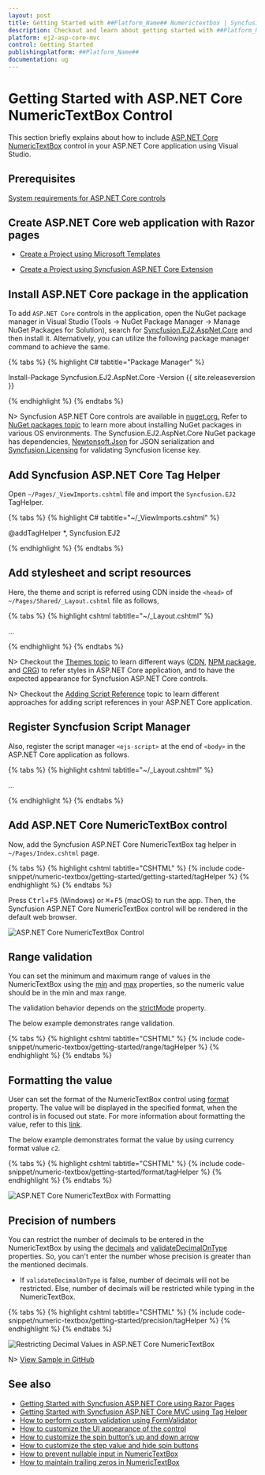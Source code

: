```yaml
---
layout: post
title: Getting Started with ##Platform_Name## Numerictextbox | Syncfusion
description: Checkout and learn about getting started with ##Platform_Name## Numerictextbox control of Syncfusion Essential JS 2 and more details.
platform: ej2-asp-core-mvc
control: Getting Started
publishingplatform: ##Platform_Name##
documentation: ug
---
```



# Getting Started with ASP.NET Core NumericTextBox Control

This section briefly explains about how to include [ASP.NET Core NumericTextBox](https://www.syncfusion.com/aspnet-core-ui-controls/numeric-textbox) control in your ASP.NET Core application using Visual Studio.

## Prerequisites

[System requirements for ASP.NET Core controls](https://ej2.syncfusion.com/aspnetcore/documentation/system-requirements)

## Create ASP.NET Core web application with Razor pages

* [Create a Project using Microsoft Templates](https://learn.microsoft.com/en-us/aspnet/core/tutorials/razor-pages/razor-pages-start?view=aspnetcore-6.0&tabs=visual-studio#create-a-razor-pages-web-app)

* [Create a Project using Syncfusion ASP.NET Core Extension](https://ej2.syncfusion.com/aspnetcore/documentation/getting-started/project-template)

## Install ASP.NET Core package in the application

To add `ASP.NET Core` controls in the application, open the NuGet package manager in Visual Studio (Tools → NuGet Package Manager → Manage NuGet Packages for Solution), search for [Syncfusion.EJ2.AspNet.Core](https://www.nuget.org/packages/Syncfusion.EJ2.AspNet.Core/) and then install it.  Alternatively, you can utilize the following package manager command to achieve the same.

{% tabs %}
{% highlight C# tabtitle="Package Manager" %}

Install-Package Syncfusion.EJ2.AspNet.Core -Version {{ site.releaseversion }}

{% endhighlight %}
{% endtabs %}

N> Syncfusion ASP.NET Core controls are available in [nuget.org.](https://www.nuget.org/packages?q=syncfusion.EJ2) Refer to [NuGet packages topic](https://ej2.syncfusion.com/aspnetcore/documentation/nuget-packages) to learn more about installing NuGet packages in various OS environments. The Syncfusion.EJ2.AspNet.Core NuGet package has dependencies, [Newtonsoft.Json](https://www.nuget.org/packages/Newtonsoft.Json/) for JSON serialization and [Syncfusion.Licensing](https://www.nuget.org/packages/Syncfusion.Licensing/) for validating Syncfusion license key.

## Add Syncfusion ASP.NET Core Tag Helper
Open `~/Pages/_ViewImports.cshtml` file and import the `Syncfusion.EJ2` TagHelper.

{% tabs %}
{% highlight C# tabtitle="~/_ViewImports.cshtml" %}

@addTagHelper *, Syncfusion.EJ2

{% endhighlight %}
{% endtabs %}

## Add stylesheet and script resources

Here, the theme and script is referred using CDN inside the `<head>` of `~/Pages/Shared/_Layout.cshtml` file as follows,

{% tabs %}
{% highlight cshtml tabtitle="~/_Layout.cshtml" %}

<head>
    ...
    <!-- Syncfusion ASP.NET Core controls styles -->
    <link rel="stylesheet" href="https://cdn.syncfusion.com/ej2/{{ site.ej2version }}/fluent.css" />
    <!-- Syncfusion ASP.NET Core controls scripts -->
    <script src="https://cdn.syncfusion.com/ej2/{{ site.ej2version }}/dist/ej2.min.js"></script>
</head>

{% endhighlight %}
{% endtabs %}

N> Checkout the [Themes topic](https://ej2.syncfusion.com/aspnetcore/documentation/appearance/theme) to learn different ways ([CDN](https://ej2.syncfusion.com/aspnetcore/documentation/common/adding-script-references#cdn-reference), [NPM package](https://ej2.syncfusion.com/aspnetcore/documentation/common/adding-script-references#node-package-manager-npm), and [CRG](https://ej2.syncfusion.com/aspnetcore/documentation/common/custom-resource-generator)) to refer styles in ASP.NET Core application, and to have the expected appearance for Syncfusion ASP.NET Core controls.

N> Checkout the [Adding Script Reference](https://ej2.syncfusion.com/aspnetcore/documentation/common/adding-script-references) topic to learn different approaches for adding script references in your ASP.NET Core application.

## Register Syncfusion Script Manager

Also, register the script manager `<ejs-script>` at the end of `<body>` in the ASP.NET Core application as follows.

{% tabs %}
{% highlight cshtml tabtitle="~/_Layout.cshtml" %}

<body>
    ...
    <!-- Syncfusion ASP.NET Core Script Manager -->
    <ejs-scripts></ejs-scripts>
</body>

{% endhighlight %}
{% endtabs %}

## Add ASP.NET Core NumericTextBox control

Now, add the Syncfusion ASP.NET Core NumericTextBox tag helper in `~/Pages/Index.cshtml` page.

{% tabs %}
{% highlight cshtml tabtitle="CSHTML" %}
{% include code-snippet/numeric-textbox/getting-started/getting-started/tagHelper %}
{% endhighlight %}
{% endtabs %}

Press <kbd>Ctrl</kbd>+<kbd>F5</kbd> (Windows) or <kbd>⌘</kbd>+<kbd>F5</kbd> (macOS) to run the app. Then, the Syncfusion ASP.NET Core NumericTextBox control will be rendered in the default web browser.

![ASP.NET Core NumericTextBox Control](images/gettingStarted.png)

## Range validation

You can set the minimum and maximum range of values in the NumericTextBox using the [min](https://help.syncfusion.com/cr/aspnetcore-js2/Syncfusion.EJ2.Inputs.NumericTextBox.html#Syncfusion_EJ2_Inputs_NumericTextBox_Min) and [max](https://help.syncfusion.com/cr/aspnetcore-js2/Syncfusion.EJ2.Inputs.NumericTextBox.html#Syncfusion_EJ2_Inputs_NumericTextBox_Max) properties, so the numeric value should be in the min and max range.

The validation behavior depends on the [strictMode](https://help.syncfusion.com/cr/aspnetcore-js2/Syncfusion.EJ2.Inputs.NumericTextBox.html#Syncfusion_EJ2_Inputs_NumericTextBox_StrictMode) property.

The below example demonstrates range validation.

{% tabs %}
{% highlight cshtml tabtitle="CSHTML" %}
{% include code-snippet/numeric-textbox/getting-started/range/tagHelper %}
{% endhighlight %}
{% endtabs %}

## Formatting the value

User can set the format of the NumericTextBox control using [format](https://help.syncfusion.com/cr/aspnetcore-js2/Syncfusion.EJ2.Inputs.NumericTextBox.html#Syncfusion_EJ2_Inputs_NumericTextBox_Format) property. The value will be displayed in the specified format, when the control is in focused out state. For more information about formatting the value, refer to this [link](./formats).

The below example demonstrates format the value by using currency format value `c2`.

{% tabs %}
{% highlight cshtml tabtitle="CSHTML" %}
{% include code-snippet/numeric-textbox/getting-started/format/tagHelper %}
{% endhighlight %}
{% endtabs %}

![ASP.NET Core NumericTextBox with Formatting](images/format.png)

## Precision of numbers

You can restrict the number of decimals to be entered in the NumericTextBox by using the [decimals](https://help.syncfusion.com/cr/aspnetcore-js2/Syncfusion.EJ2.Inputs.NumericTextBox.html#Syncfusion_EJ2_Inputs_NumericTextBox_Decimals) and [validateDecimalOnType](https://help.syncfusion.com/cr/aspnetcore-js2/Syncfusion.EJ2.Inputs.NumericTextBox.html#Syncfusion_EJ2_Inputs_NumericTextBox_ValidateDecimalOnType) properties.
So, you can't enter the number whose precision is greater than the mentioned decimals.

* If `validateDecimalOnType` is false, number of decimals will not be restricted.
Else, number of decimals will be restricted while typing in the NumericTextBox.

{% tabs %}
{% highlight cshtml tabtitle="CSHTML" %}
{% include code-snippet/numeric-textbox/getting-started/precision/tagHelper %}
{% endhighlight %}
{% endtabs %}

![Restricting Decimal Values in ASP.NET Core NumericTextBox](./images/precision.png)

N> [View Sample in GitHub](https://github.com/SyncfusionExamples/ASP-NET-Core-Getting-Started-Examples/tree/main/NumericTextBox/ASP.NET%20Core%20Tag%20Helper%20Examples)

## See also

* [Getting Started with Syncfusion ASP.NET Core using Razor Pages](https://ej2.syncfusion.com/aspnetcore/documentation/getting-started/razor-pages)
* [Getting Started with Syncfusion ASP.NET Core MVC using Tag Helper](https://ej2.syncfusion.com/aspnetcore/documentation/getting-started/aspnet-core-mvc-taghelper)
* [How to perform custom validation using FormValidator](./how-to/perform-custom-validation-using-form-validator)
* [How to customize the UI appearance of the control](./how-to/customize-the-ui-appearance-of-the-control)
* [How to customize the spin button’s up and down arrow](./how-to/customize-the-spin-buttons-up-and-down-arrow)
* [How to customize the step value and hide spin buttons](./how-to/customize-the-step-value-and-hide-spin-buttons)
* [How to prevent nullable input in NumericTextBox](./how-to/prevent-nullable-input-in-numerictextbox)
* [How to maintain trailing zeros in NumericTextBox](./how-to/maintain-trailing-zeros-in-numerictextbox)
